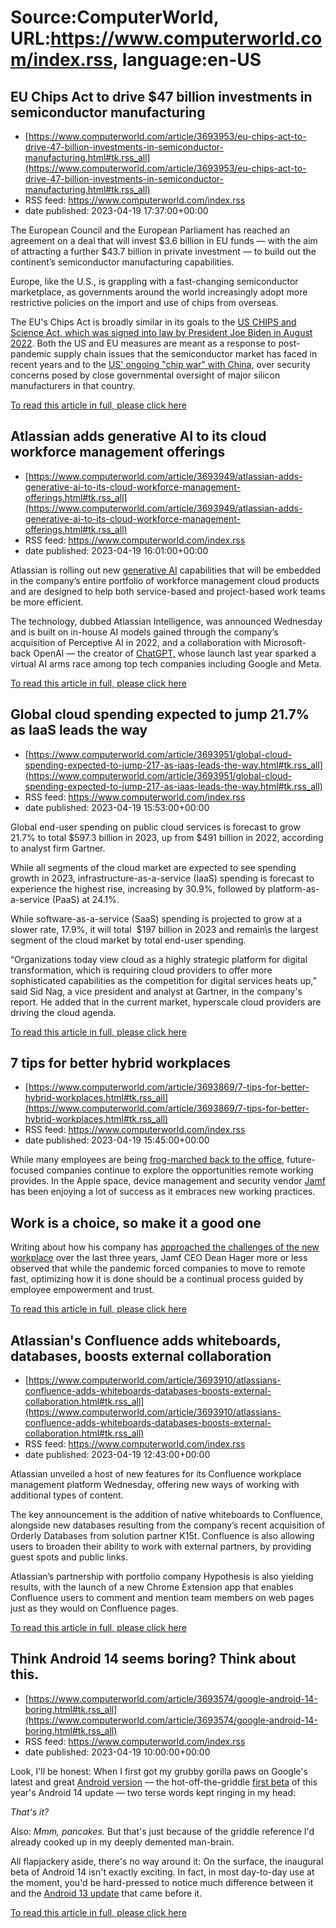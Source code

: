 # Source:ComputerWorld, URL:https://www.computerworld.com/index.rss, language:en-US

## EU Chips Act to drive $47 billion investments in semiconductor manufacturing
 - [https://www.computerworld.com/article/3693953/eu-chips-act-to-drive-47-billion-investments-in-semiconductor-manufacturing.html#tk.rss_all](https://www.computerworld.com/article/3693953/eu-chips-act-to-drive-47-billion-investments-in-semiconductor-manufacturing.html#tk.rss_all)
 - RSS feed: https://www.computerworld.com/index.rss
 - date published: 2023-04-19 17:37:00+00:00

<article>
	<section class="page">
<p>The European Council and the European Parliament has reached an agreement on a deal that will invest $3.6 billion in EU funds — with the aim of attracting a further $43.7 billion in private investment — to build out the continent’s semiconductor manufacturing capabilities.</p><p>Europe, like the U.S., is grappling with a fast-changing semiconductor marketplace, as governments around the world increasingly adopt more restrictive policies on the import and use of chips from overseas.</p><p>The EU's Chips Act is broadly similar in its goals to the <a href="https://www.computerworld.com/article/3669258/chips-and-science-act-becomes-law-as-us-chipmaking-investments-rise.html">US CHIPS and Science Act, which was signed into law by President Joe Biden in August 2022</a>. Both the US and EU measures are meant as a response to post-pandemic supply chain issues that the semiconductor market has faced in recent years and to the <a href="https://www.computerworld.com/article/3683790/us-china-chip-war-puts-global-enterprises-in-the-crosshairs.html">US' ongoing "chip war" with China,</a> over security concerns posed by close governmental oversight of major silicon manufacturers in that country.</p><p class="jumpTag"><a href="https://www.computerworld.com/article/3693953/eu-chips-act-to-drive-47-billion-investments-in-semiconductor-manufacturing.html#jump">To read this article in full, please click here</a></p></section></article>

## Atlassian adds generative AI to its cloud workforce management offerings
 - [https://www.computerworld.com/article/3693949/atlassian-adds-generative-ai-to-its-cloud-workforce-management-offerings.html#tk.rss_all](https://www.computerworld.com/article/3693949/atlassian-adds-generative-ai-to-its-cloud-workforce-management-offerings.html#tk.rss_all)
 - RSS feed: https://www.computerworld.com/index.rss
 - date published: 2023-04-19 16:01:00+00:00

<article>
	<section class="page">
<p>Atlassian is rolling out new <a href="https://www.infoworld.com/article/3689973/what-is-generative-ai-the-evolution-of-artificial-intelligence.html">generative AI</a> capabilities that will be embedded in the company’s entire portfolio of workforce management cloud products and are designed to help both service-based and project-based work teams be more efficient.</p><p>The technology, dubbed Atlassian Intelligence, was announced Wednesday and is built on in-house AI models gained through the company’s acquisition of Perceptive AI in 2022, and a collaboration with Microsoft-back OpenAI — the creator of <a href="https://www.computerworld.com/article/3682143/chatgpt-finally-an-ai-chatbot-worth-talking-to.html">ChatGPT,</a> whose launch last year sparked a virtual AI arms race among top tech companies including Google and Meta.</p><p class="jumpTag"><a href="https://www.computerworld.com/article/3693949/atlassian-adds-generative-ai-to-its-cloud-workforce-management-offerings.html#jump">To read this article in full, please click here</a></p></section></article>

## Global cloud spending expected to jump 21.7% as IaaS leads the way
 - [https://www.computerworld.com/article/3693951/global-cloud-spending-expected-to-jump-217-as-iaas-leads-the-way.html#tk.rss_all](https://www.computerworld.com/article/3693951/global-cloud-spending-expected-to-jump-217-as-iaas-leads-the-way.html#tk.rss_all)
 - RSS feed: https://www.computerworld.com/index.rss
 - date published: 2023-04-19 15:53:00+00:00

<article>
	<section class="page">
<p>Global end-user spending on public cloud services is forecast to grow 21.7% to total $597.3 billion in 2023, up from $491 billion in 2022, according to analyst firm Gartner.</p><p>While all segments of the cloud market are expected to see spending growth in 2023, infrastructure-as-a-service (IaaS) spending is forecast to experience the highest rise, increasing by 30.9%, followed by platform-as-a-service (PaaS) at 24.1%.</p><p>While software-as-a-service (SaaS) spending is projected to grow at a slower rate, 17.9%, it will total  $197 billion in 2023 and remain\s the largest segment of the cloud market by total end-user spending.</p><p>“Organizations today view cloud as a highly strategic platform for digital transformation, which is requiring cloud providers to offer more sophisticated capabilities as the competition for digital services heats up,” said Sid Nag, a vice president and analyst at Gartner, in the company's report. He added that in the current market, hyperscale cloud providers are driving the cloud agenda.</p><p class="jumpTag"><a href="https://www.computerworld.com/article/3693951/global-cloud-spending-expected-to-jump-217-as-iaas-leads-the-way.html#jump">To read this article in full, please click here</a></p></section></article>

## 7 tips for better hybrid workplaces
 - [https://www.computerworld.com/article/3693869/7-tips-for-better-hybrid-workplaces.html#tk.rss_all](https://www.computerworld.com/article/3693869/7-tips-for-better-hybrid-workplaces.html#tk.rss_all)
 - RSS feed: https://www.computerworld.com/index.rss
 - date published: 2023-04-19 15:45:00+00:00

<article>
	<section class="page">
<p>While many employees are being <a href="https://www.applemust.com/no-we-dont-want-to-go-back-to-the-office-future-forum/" rel="nofollow noopener" target="_blank">frog-marched back to the office</a>, future-focused companies continue to explore the opportunities remote working provides. In the Apple space, device management and security vendor <a href="http://www.jamf.com/" rel="noopener nofollow" target="_blank">Jamf</a> has been enjoying a lot of success as it embraces new working practices.</p><h2><strong>Work is a choice, so make it a good one</strong></h2>
<p>Writing about how his company has <a href="https://www.forbes.com/sites/forbestechcouncil/2023/04/14/reflection-three-years-of-successful-remote-work/?sh=3d3630092223" rel="noopener nofollow" target="_blank">approached the challenges of the new workplace</a> over the last three years, Jamf CEO Dean Hager more or less observed that while the pandemic forced companies to move to remote fast, optimizing how it is done should be a continual process guided by employee empowerment and trust.</p><p class="jumpTag"><a href="https://www.computerworld.com/article/3693869/7-tips-for-better-hybrid-workplaces.html#jump">To read this article in full, please click here</a></p></section></article>

## Atlassian's Confluence adds whiteboards, databases, boosts external collaboration
 - [https://www.computerworld.com/article/3693910/atlassians-confluence-adds-whiteboards-databases-boosts-external-collaboration.html#tk.rss_all](https://www.computerworld.com/article/3693910/atlassians-confluence-adds-whiteboards-databases-boosts-external-collaboration.html#tk.rss_all)
 - RSS feed: https://www.computerworld.com/index.rss
 - date published: 2023-04-19 12:43:00+00:00

<article>
	<section class="page">
<p>Atlassian unveiled a host of new features for its Confluence workplace management platform Wednesday, offering new ways of working with additional types of content.</p><p>The key announcement is the addition of native whiteboards to Confluence, alongside new databases resulting from the company’s recent acquisition of Orderly Databases from solution partner K15t. Confluence is also allowing users to broaden their ability to work with external partners, by providing guest spots and public links.</p><p>Atlassian’s partnership with portfolio company Hypothesis is also yielding results, with the launch of a new Chrome Extension app that enables Confluence users to comment and mention team members on web pages just as they would on Confluence pages.</p><p class="jumpTag"><a href="https://www.computerworld.com/article/3693910/atlassians-confluence-adds-whiteboards-databases-boosts-external-collaboration.html#jump">To read this article in full, please click here</a></p></section></article>

## Think Android 14 seems boring? Think about this.
 - [https://www.computerworld.com/article/3693574/google-android-14-boring.html#tk.rss_all](https://www.computerworld.com/article/3693574/google-android-14-boring.html#tk.rss_all)
 - RSS feed: https://www.computerworld.com/index.rss
 - date published: 2023-04-19 10:00:00+00:00

<article>
	<section class="page">
<p>Look, I'll be honest: When I first got my grubby gorilla paws on Google's latest and great <a href="https://www.computerworld.com/article/3235946/android-versions-a-living-history-from-1-0-to-today.html">Android version</a> — the hot-off-the-griddle <a href="https://android-developers.googleblog.com/2023/04/android-14-beta-1.html" rel="nofollow noopener" target="_blank">first beta</a> of this year's Android 14 update — two terse words kept ringing in my head:</p><p><em>That's it?</em></p><p>Also: <em>Mmm, pancakes.</em> But that's just because of the griddle reference I'd already cooked up in my deeply demented man-brain.</p><p>All flapjackery aside, there's no way around it: On the surface, the inaugural beta of Android 14 isn't exactly exciting. In fact, in most day-to-day use at the moment, you'd be hard-pressed to notice much difference between it and the <a href="https://www.computerworld.com/article/3685491/advanced-tips-for-android-13.html">Android 13 update</a> that came before it.</p><p class="jumpTag"><a href="https://www.computerworld.com/article/3693574/google-android-14-boring.html#jump">To read this article in full, please click here</a></p></section></article>

